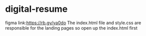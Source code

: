 # digital-resume
figma link:https://rb.gy/ya0do
The index.html file and style.css are responsible for the landing pages so open up the index.html first
